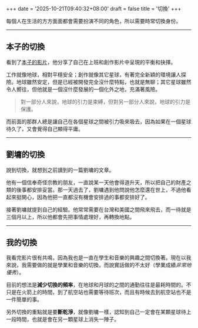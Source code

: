 +++
date = '2025-10-21T09:40:32+08:00'
draft = false
title = '切換'
+++

每個人在生活的方方面面都會需要扮演不同的角色，所以需要時常切換身份。

---

## 本子的切換
看到了[本子的影片](https://youtube.com/watch?v=A4QmRCzg190)，他分享了自己在上班和創作影片中呈現的平衡和抉擇。

工作就像地球，相對平穩安全；創作就像其它星球，有著完全新穎的環境讓人探險。地球雖然安定，但是已經被開發完全沒什麼特點，也就是無聊；其它星球雖然令人嚮往，但他就是一個沒什麼發展的一個化外之地，充滿著風險。

> 對一部分人來說，地球的引力是束縛，但對另一部分人來說，地球的引力是保護。

而前面的那群人總是讓自己在各個星球之間被引力吸來吸去，因為如果在一個星球待久了，又會覺得自己顯得平庸。

---

## 劉墉的切換
說到切換，就想到之前讀到的一篇劉墉的文章。

他有一個信奉奇怪宗教的朋友，一直說某一天他會得道升天，所以把自己的財產之類的後事都安排妥當。那一天過去了，劉墉遇到他問說他怎麼還在世上，不過他看起來挺開心，因為他把一直都沒有機會安排過的事都安排好了。

接著劉墉就提到自己的經驗。他常常需要在台灣和美國之間飛來飛去，而一待就是三個月以上，所以他都會先把事情處理好，再轉換地點。

---

## 我的切換
我看完影片很有共鳴，因為我也是一直在學生和音樂的興趣之間切換著。現在以我來說，我需要做的就是學業和音樂的切換，而說實話做的不太好（學業成績*非常地優秀*）。

目前的想法是**減少切換的頻率**，在地球和月球的之間的通勤往往是最耗時間的。不只是在火箭上的時間，到了航空站也需要等待班次，而且有時候去到航空站也不是一件簡單的事。

另外切換的重點就是要**斷乾淨**，就像劉墉一樣，認知到自己一定會在某顆星球待上一段時間，也就是會在另一顆星球上消失一陣子。

